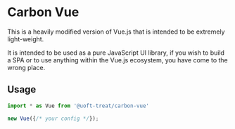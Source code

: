 # Carbon Vue

This is a heavily modified version of Vue.js that is intended to be extremely light-weight.

It is intended to be used as a pure JavaScript UI library, if you wish to build a SPA or to use anything within the Vue.js ecosystem, you have come to the wrong place.

## Usage

```typescript
import * as Vue from '@uoft-treat/carbon-vue'

new Vue({/* your config */});
```